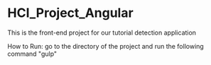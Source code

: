 # HCI_Project_Angular
This is the front-end project for our tutorial detection application

How to Run: go to the directory of the project and run the following command "gulp"